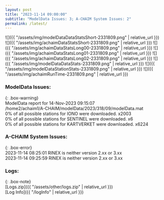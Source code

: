 ```yaml
---
layout: post
title: "2023-11-14 09:00:00"
subtitle: "ModelData Issues: 3; A-CHAIM System Issues: 2"
permalink: /latest/
---
```


![]({{ "/assets/img/modelDataDataStatsShort-2331809.png" | relative_url }})
![]({{ "/assets/img/achaimDataStatsShort-2331809.png" | relative_url }})
![]({{ "/assets/img/achaimDataStatsLong00-2331809.png" | relative_url }})
![]({{ "/assets/img/achaimDataStatsLong01-2331809.png" | relative_url }})
![]({{ "/assets/img/achaimDataStatsLong02-2331809.png" | relative_url }})
![]({{ "/assets/img/modelDataDataStats-2331809.png" | relative_url }})
![]({{ "/assets/img/modelDataStationStats-2331809.png" | relative_url }})
![]({{ "/assets/img/achaimRunTime-2331809.png" | relative_url }})


### ModelData Issues:  
  
{: .box-warning}  
 ModelData report for 14-Nov-2023 09:15:07   
 /home2/achaim1/A-CHAIM/modelData/2023/318/09/modelData.mat   
 0% of all possible stations for IONO were downloaded. x2003   
 0% of all possible stations for SENTINEL were downloaded. x6   
 0% of all possible stations for KARTVERKET were downloaded. x6224   
  
### A-CHAIM System Issues:  
  
{: .box-error}  
2023-11-14 08:25:01 RINEX is neither version 2.xx or 3.xx  
2023-11-14 09:25:59 RINEX is neither version 2.xx or 3.xx  

### Logs:  
  
{: .box-note}  
[Logs.zip]({{ "/assets/other/logs.zip" | relative_url }})  
[Log Info]({{ "/logInfo" | relative_url }})  
